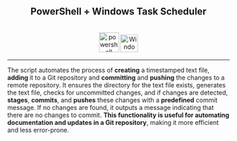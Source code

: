 <h2 align="center">PowerShell + Windows Task Scheduler</h2><br>
<div align="center"><img src="https://upload.wikimedia.org/wikipedia/commons/2/2f/PowerShell_5.0_icon.png" alt="powershell" width="45" height="45"/>
<img src="https://winaero.com/blog/wp-content/uploads/2017/06/task-scheduler-clock-time-date-icon.png" alt="Windows Task Scheduler" width="40" height="40"/>
</div>
<hr>

<p>
  The script automates the process of <b>creating</b> a timestamped text file, <b>adding </b>it to a Git repository and <b>committing</b> and <b>pushing</b> the changes to a remote repository. It ensures the directory for the text file exists, generates the text file, checks for uncommitted changes, and if changes are detected, <b>stages</b>, <b>commits</b>, and <b>pushes</b> these changes with a <b>predefined</b> commit message. If no changes are found, it outputs a message indicating that there are no changes to commit. <b>This functionality is useful for automating documentation and updates in a Git repository</b>, making it more efficient and less error-prone.
</p>
